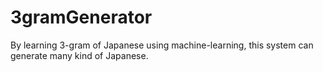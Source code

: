 # 3gramGenerator
By learning 3-gram of Japanese using machine-learning, this system can generate many kind of Japanese.
